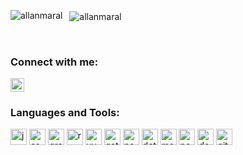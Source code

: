 <p>
  <img align="left" src="https://github-readme-stats.vercel.app/api?username=allanmaral&show_icons=true&include_all_commits=true" alt="allanmaral" />
</p>
<p>
  &nbsp;
  <img align="center" src="https://github-readme-stats.vercel.app/api/top-langs?username=allanmaral&show_icons=true&locale=en&layout=compact&exclude_repo=CG_TerrainEditor,KindaC-Compiler" alt="allanmaral" />
</p>
<br/>
<h3 align="left">Connect with me:</h3>
<p align="left">
  <a href="https://linkedin.com/in/allan-amaral" target="blank"><img align="center" src="https://cdn.jsdelivr.net/npm/simple-icons@3.0.1/icons/linkedin.svg" alt="allan-amaral" height="22" width="22" /></a>
</p>
<h3 align="left">Languages and Tools:</h3>
<p align="left">
  <span>
    <img src="https://devicons.github.io/devicon/devicon.git/icons/javascript/javascript-original.svg" alt="javascript" width="26" height="26" />
  </span>
  <span>
    <img src="https://devicons.github.io/devicon/devicon.git/icons/csharp/csharp-original.svg" alt="csharp" width="26" height="26" />
  </span>
  <span>
    <img src="https://www.vectorlogo.zone/logos/graphql/graphql-icon.svg" alt="graphql" width="26" height="26" />
  </span>
  <span>
    <img src="https://devicons.github.io/devicon/devicon.git/icons/react/react-original-wordmark.svg" alt="react" width="26" height="26" />
  </span>
  <span>
    <img src="https://devicons.github.io/devicon/devicon.git/icons/vuejs/vuejs-original-wordmark.svg" alt="vuejs" width="26" height="26" />
  </span>
  <span>
    <img src="https://www.vectorlogo.zone/logos/gatsbyjs/gatsbyjs-icon.svg" alt="gatsby" width="26" height="26" />
  </span>
  <span>
    <img src="https://devicons.github.io/devicon/devicon.git/icons/nodejs/nodejs-original-wordmark.svg" alt="nodejs" width="26" height="26" />
  </span>
  <span>
    <img src="https://devicons.github.io/devicon/devicon.git/icons/dot-net/dot-net-original-wordmark.svg" alt="dotnet" width="26" height="26" />
  </span>
  <span>
    <img src="https://devicons.github.io/devicon/devicon.git/icons/mongodb/mongodb-original-wordmark.svg" alt="mongodb" width="26" height="26" />
  </span>
  <span>
    <img src="https://devicons.github.io/devicon/devicon.git/icons/postgresql/postgresql-original-wordmark.svg" alt="postgresql" width="26" height="26" />
  </span>
  <span>
    <img src="https://devicons.github.io/devicon/devicon.git/icons/docker/docker-original-wordmark.svg" alt="docker" width="26" height="26" />
  </span>
  <span>
    <img src="https://www.vectorlogo.zone/logos/git-scm/git-scm-icon.svg" alt="git" width="26" height="26" />
  </span>
</p>
